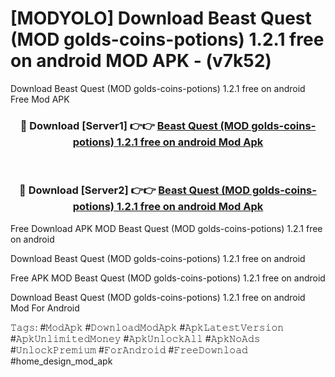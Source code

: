 # [MODYOLO] Download Beast Quest (MOD golds-coins-potions) 1.2.1 free on android MOD APK - (v7k52)
Download Beast Quest (MOD golds-coins-potions) 1.2.1 free on android Free Mod APK

<div align="center">
<h3>🔴 Download [Server1] 👉👉 <a href="https://apk-comot.site?title=Beast_Quest_(MOD_golds-coins-potions)_1.2.1_free_on_android">Beast Quest (MOD golds-coins-potions) 1.2.1 free on android Mod Apk</a></h3><br>

<h3>🔴 Download [Server2] 👉👉 <a href="https://apk-comot.site?title=Beast_Quest_(MOD_golds-coins-potions)_1.2.1_free_on_android">Beast Quest (MOD golds-coins-potions) 1.2.1 free on android Mod Apk</a></h3>
</div>


Free Download APK MOD Beast Quest (MOD golds-coins-potions) 1.2.1 free on android

Download Beast Quest (MOD golds-coins-potions) 1.2.1 free on android 

Free APK MOD Beast Quest (MOD golds-coins-potions) 1.2.1 free on android 

Download Beast Quest (MOD golds-coins-potions) 1.2.1 free on android Mod For Android

𝚃𝚊𝚐𝚜: #𝙼𝚘𝚍𝙰𝚙𝚔 #𝙳𝚘𝚠𝚗𝚕𝚘𝚊𝚍𝙼𝚘𝚍𝙰𝚙𝚔 #𝙰𝚙𝚔𝙻𝚊𝚝𝚎𝚜𝚝𝚅𝚎𝚛𝚜𝚒𝚘𝚗 #𝙰𝚙𝚔𝚄𝚗𝚕𝚒𝚖𝚒𝚝𝚎𝚍𝙼𝚘𝚗𝚎𝚢 #𝙰𝚙𝚔𝚄𝚗𝚕𝚘𝚌𝚔𝙰𝚕𝚕 #𝙰𝚙𝚔𝙽𝚘𝙰𝚍𝚜 #𝚄𝚗𝚕𝚘𝚌𝚔𝙿𝚛𝚎𝚖𝚒𝚞𝚖 #𝙵𝚘𝚛𝙰𝚗𝚍𝚛𝚘𝚒𝚍 #𝙵𝚛𝚎𝚎𝙳𝚘𝚠𝚗𝚕𝚘𝚊𝚍 #home_design_mod_apk